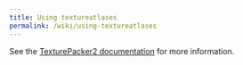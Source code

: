 ```yaml
---
title: Using textureatlases
permalink: /wiki/using-textureatlases
---
```

See the [TexturePacker2 documentation](Texture-packer#textureatlas) for more information.